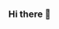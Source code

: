 ### Hi there 👋

<!--
**whatsups91/whatsups91** is a ✨ _special_ ✨ repository because its `README.md` (this file) appears on your GitHub profile.

Here are some ideas to get you started:

- 🔭 I’m currently working on ... Big project 
- 🌱 I’m currently learning ... Mll
- 👯 I’m looking to collaborate on ...ideas of python
and coffe,js
- 🤔 I’m looking for help with ...nothing
- 💬 Ask me about ...keep it short
- 📫 How to reach me: ...none ya 
- 😄 Pronouns: ...me 
- ⚡ Fun fact: ...keep quiett 
-->

